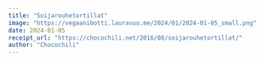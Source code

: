 ```yaml
---
title: "Soijarouhetortillat"
image: "https://vegaanibotti.lauravuo.me/2024/01/2024-01-05_small.png"
date: 2024-01-05
receipt_url: "https://chocochili.net/2016/08/soijarouhetortillat/"
author: "Chocochili"
---
```


